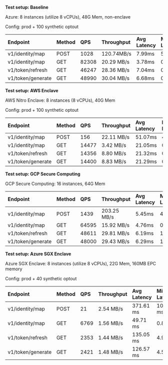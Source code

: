 **Test setup: Baseline**

Azure: 8 instances (utilize 8 vCPUs), 48G Mem, non-enclave

Config: prod + 100 synthetic optout

| Endpoint          | Method | QPS   | Throughput | Avg Latency | Min Latency | 50%    | 90%     | 99%     | Client Count |
| :---------------- | :----- | :---- | :--------- | :---------- | :---------- | :----- | :------ | :------ | :----------- |
| v1/identity/map   | POST   | 1028  | 120.74MB/s | 7.99ms      | 5.02ms      | 6.66ms | 10.75ms | 23.95ms | 8            |
| v1/identity/map   | GET    | 82308 | 20.29 MB/s | 3.78ms      | 0.12ms      | 3.36ms | 4.86ms  | 13.24ms | 300          |
| v1/token/refresh  | GET    | 46247 | 28.36 MB/s | 7.04ms      | 0.20ms      | 5.48ms | 10.51ms | 27.31ms | 300          |
| v1/token/generate | GET    | 48990 | 30.04 MB/s | 6.68ms      | 0.17ms      | 5.15ms | 10.00ms | 26.99ms | 300          |



**Test setup: AWS Enclave**

AWS Nitro Enclave: 8 instances (8 vCPUs), 40G Mem

Config: prod + 100 synthetic optout

| Endpoint          | Method | QPS   | Throughput | Avg Latency | Min Latency | 50%     | 90%     | 99%     | Client Count |
| :---------------- | :----- | :---- | :--------- | :---------- | :---------- | :------ | :------ | :------ | :----------- |
| v1/identity/map   | POST   | 156   | 22.11 MB/s | 51.07ms     | 46.15ms     | 49.11ms | 53.45ms | 92.75ms | 8            |
| v1/identity/map   | GET    | 14477 | 3.42 MB/s  | 21.05ms     | 0.57ms      | 19.76ms | 39.73ms | 57.34ms | 300          |
| v1/token/refresh  | GET    | 14356 | 8.80 MB/s  | 21.32ms     | 0.64ms      | 19.69ms | 39.76ms | 59.59ms | 300          |
| v1/token/generate | GET    | 14400 | 8.83 MB/s  | 21.29ms     | 0.75ms      | 19.72ms | 39.75ms | 58.61ms | 300          |



**Test setup: GCP Secure Computing**

GCP Secure Computing: 16 instances, 64G Mem

| Endpoint          | Method | QPS   | Throughput  | Avg Latency | Min Latency | 50%    | 90%    | 99%     | Client Count |
| :---------------- | :----- | :---- | :---------- | :---------- | :---------- | :----- | :----- | :------ | :----------- |
| v1/identity/map   | POST   | 1439  | 203.25 MB/s | 5.45ms      | 4.43ms      | 5.27ms | 6.10ms | 8.47ms  | 8            |
| v1/identity/map   | GET    | 64595 | 15.92 MB/s  | 4.76ms      | 0.77ms      | 4.31ms | 8.15ms | 12.96ms | 300          |
| v1/token/refresh  | GET    | 48611 | 29.81 MB/s  | 6.19ms      | 1.06ms      | 5.41ms | 9.88ms | 13.22ms | 300          |
| v1/token/generate | GET    | 48000 | 29.43 MB/s  | 6.29ms      | 1.14ms      | 5.54ms | 9.97ms | 13.92ms | 300          |



**Test setup: Azure SGX Enclave**

Azure SGX Enclave: 8 instances (utilize 8 vCPUs), 22G Mem, 160MB EPC memory

Config: prod + 40 synthetic optout

| Endpoint          | Method | QPS  | Throughput | Avg Latency | Min Latency | 50%       | 90%       | 99%       | Client Count |
| :---------------- | :----- | :--- | :--------- | :---------- | :---------- | :-------- | :-------- | :-------- | :----------- |
| v1/identity/map   | POST   | 21   | 2.54 MB/s  | 371.61 ms   | 105.15 ms   | 345.55 ms | 599.09 ms | 898.75 ms | 8            |
| v1/identity/map   | GET    | 6769 | 1.56 MB/s  | 49.71 ms    | 0.86 ms     | 38.52 ms  | 79.99 ms  | 264.23 ms | 300          |
| v1/token/refresh  | GET    | 2353 | 1.44 MB/s  | 135.05 ms   | 4.91 ms     | 113.01 ms | 217.02 ms | 489.30 ms | 300          |
| v1/token/generate | GET    | 2421 | 1.48 MB/s  | 126.57 ms   | 4.56 ms     | 111.04 ms | 213.12 ms | 524.17 ms | 300          |